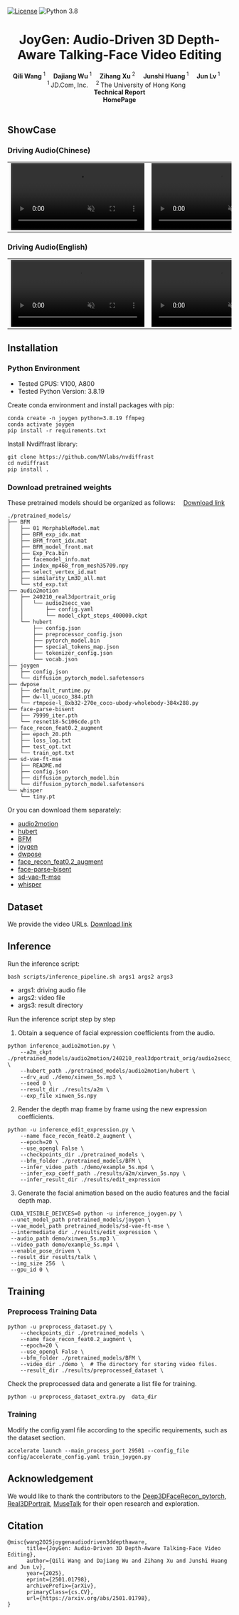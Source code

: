 [![License](https://img.shields.io/badge/License-Apache%202.0-blue.svg)](https://opensource.org/licenses/Apache-2.0) ![Python 3.8](https://img.shields.io/badge/python-3.8-blue.svg)

<h1 align="center">JoyGen: Audio-Driven 3D Depth-Aware Talking-Face Video Editing</h1>

<div align='center'>
    <strong>Qili Wang</strong><sup> 1</sup>&emsp;
    <strong>Dajiang Wu</strong><sup> 1</sup>&emsp;
    <strong>Zihang Xu</strong><sup> 2</sup>&emsp;
    <strong>Junshi Huang</strong><sup> 1</sup>&emsp;
    <strong>Jun Lv</strong><sup> 1</sup>&emsp;
</div>


<div align='center'>
    <sup>1 </sup>JD.Com, Inc.&emsp; <sup>2 </sup>The University of Hong Kong&emsp;
</div>

<div align='center'>
    <a href='https://arxiv.org/pdf/2501.01798' style="text-decoration: none;"><strong>Technical Report</strong> </a>
    <br>
    <a href='https://github.com/JOY-MM/JoyGen' style="text-decoration: none;"><strong>HomePage</strong> </a>
</div>

<br>

## ShowCase
### Driving Audio(Chinese)
<table class="center">
<tr>
    <td width=25% style="border: none">
        <video controls loop src="https://github.com/user-attachments/assets/e6ade600-c850-4408-b1fd-569ce5a8049c" muted="false"></video>
    </td>
    <td width=25% style="border: none">
        <video controls loop src="https://github.com/user-attachments/assets/2c5443bc-c0cb-4026-9d1e-3616e56c49ce" muted="false"></video>
    </td>
    <td width=25% style="border: none">
        <video controls loop src="https://github.com/user-attachments/assets/2e53ad62-abc2-4ff2-823b-a9cb1ee9f0ca" muted="false"></video>
    </td>
</tr>
</table>

### Driving Audio(English)
<table class="center">
<tr>
    <td width=25% style="border: none">
        <video controls loop src="https://github.com/user-attachments/assets/1b69e702-9825-4db1-bdd2-7f8c6f6d8352" muted="false"></video>
    </td>
    <td width=25% style="border: none">
        <video controls loop src="https://github.com/user-attachments/assets/4e5c5984-6e44-4d7d-a62a-73cad597233e" muted="false"></video>
    </td>
    <td width=25% style="border: none">
        <video controls loop src="https://github.com/user-attachments/assets/e4a1eb95-ff95-4949-adf9-23db7028c4d5" muted="false"></video>
    </td>
</tr>
</table>


## Installation
### Python Environment
- Tested GPUS: V100, A800
- Tested Python Version: 3.8.19

Create conda environment and install packages with pip:
```
conda create -n joygen python=3.8.19 ffmpeg
conda activate joygen
pip install -r requirements.txt
```

Install Nvdiffrast library:
```
git clone https://github.com/NVlabs/nvdiffrast
cd nvdiffrast
pip install .
```

### Download pretrained weights
These pretrained models should be organized as follows: &emsp;[Download link](https://drive.google.com/file/d/1kvGsljFRnXKUK_ETdd49jJy8DbdgZKkE)

```text
./pretrained_models/
├── BFM
│   ├── 01_MorphableModel.mat
│   ├── BFM_exp_idx.mat
│   ├── BFM_front_idx.mat
│   ├── BFM_model_front.mat
│   ├── Exp_Pca.bin
│   ├── facemodel_info.mat
│   ├── index_mp468_from_mesh35709.npy
│   ├── select_vertex_id.mat
│   ├── similarity_Lm3D_all.mat
│   └── std_exp.txt
├── audio2motion
│   ├── 240210_real3dportrait_orig
│   │   └── audio2secc_vae
│   │       ├── config.yaml
│   │       └── model_ckpt_steps_400000.ckpt
│   └── hubert
│       ├── config.json
│       ├── preprocessor_config.json
│       ├── pytorch_model.bin
│       ├── special_tokens_map.json
│       ├── tokenizer_config.json
│       └── vocab.json
├── joygen
│   ├── config.json
│   └── diffusion_pytorch_model.safetensors
├── dwpose
│   ├── default_runtime.py
│   ├── dw-ll_ucoco_384.pth
│   └── rtmpose-l_8xb32-270e_coco-ubody-wholebody-384x288.py
├── face-parse-bisent
│   ├── 79999_iter.pth
│   └── resnet18-5c106cde.pth
├── face_recon_feat0.2_augment
│   ├── epoch_20.pth
│   ├── loss_log.txt
│   ├── test_opt.txt
│   └── train_opt.txt
├── sd-vae-ft-mse
│   ├── README.md
│   ├── config.json
│   ├── diffusion_pytorch_model.bin
│   └── diffusion_pytorch_model.safetensors
└── whisper
    └── tiny.pt
```
Or you can download them separately:
- [audio2motion](https://github.com/yerfor/Real3DPortrait)
- [hubert](https://huggingface.co/facebook/hubert-large-ls960-ft/tree/main)
- [BFM](https://github.com/sicxu/Deep3DFaceRecon_pytorch?tab=readme-ov-file#prepare-prerequisite-models)
- [joygen](https://drive.google.com/file/d/1D5-rU70kvi_PNI_YPvWwNFDEJ-nobzLN/view)
- [dwpose](https://github.com/IDEA-Research/DWPose)
- [face_recon_feat0.2_augment](https://github.com/sicxu/Deep3DFaceRecon_pytorch?tab=readme-ov-file#prepare-prerequisite-models)
- [face-parse-bisent](https://github.com/zllrunning/face-parsing.PyTorch)
- [sd-vae-ft-mse](https://huggingface.co/stabilityai/sd-vae-ft-mse)
- [whisper](https://openaipublic.azureedge.net/main/whisper/models/65147644a518d12f04e32d6f3b26facc3f8dd46e5390956a9424a650c0ce22b9/tiny.pt)


## Dataset
We provide the video URLs.  [Download link](https://drive.google.com/drive/folders/1d9MVmYhdlVoIdSL05N0IIKma2kih6cUq?dmr=1&ec=wgc-drive-hero-goto)


## Inference
Run the inference script:
```
bash scripts/inference_pipeline.sh args1 args2 args3
```
- args1: driving audio file
- args2: video file
- args3: result directory

Run the inference script step by step
1. Obtain a sequence of facial expression coefficients from the audio.
```
python inference_audio2motion.py \
    --a2m_ckpt ./pretrained_models/audio2motion/240210_real3dportrait_orig/audio2secc_vae \
    --hubert_path ./pretrained_models/audio2motion/hubert \
    --drv_aud ./demo/xinwen_5s.mp3 \
    --seed 0 \
    --result_dir ./results/a2m \
    --exp_file xinwen_5s.npy
```
2. Render the depth map frame by frame using the new expression coefficients.
```
python -u inference_edit_expression.py \
    --name face_recon_feat0.2_augment \
    --epoch=20 \
    --use_opengl False \
    --checkpoints_dir ./pretrained_models \
    --bfm_folder ./pretrained_models/BFM \
    --infer_video_path ./demo/example_5s.mp4 \
    --infer_exp_coeff_path ./results/a2m/xinwen_5s.npy \
    --infer_result_dir ./results/edit_expression
```
3. Generate the facial animation based on the audio features and the facial depth map.
```
 CUDA_VISIBLE_DEIVCES=0 python -u inference_joygen.py \
 --unet_model_path pretrained_models/joygen \
 --vae_model_path pretrained_models/sd-vae-ft-mse \
 --intermediate_dir ./results/edit_expression \
 --audio_path demo/xinwen_5s.mp3 \
 --video_path demo/example_5s.mp4 \
 --enable_pose_driven \
 --result_dir results/talk \
 --img_size 256  \
 --gpu_id 0 \
```


## Training

### Preprocess Training Data

```
python -u preprocess_dataset.py \
    --checkpoints_dir ./pretrained_models \
    --name face_recon_feat0.2_augment \
    --epoch=20 \
    --use_opengl False \
    --bfm_folder ./pretrained_models/BFM \
    --video_dir ./demo \  # The directory for storing video files.
    --result_dir ./results/preprocessed_dataset \
```

Check the preprocessed data and generate a list file for training.
```
python -u preprocess_dataset_extra.py  data_dir
```


### Training

Modify the config.yaml file according to the specific requirements, such as the dataset section.

```
accelerate launch --main_process_port 29501 --config_file config/accelerate_config.yaml train_joygen.py
```


## Acknowledgement

We would like to thank the contributors to the [Deep3DFaceRecon_pytorch](https://github.com/sicxu/Deep3DFaceRecon_pytorch), [Real3DPortrait](https://github.com/yerfor/Real3DPortrait), [MuseTalk](https://github.com/TMElyralab/MuseTalk) for their open research and exploration.

## Citation
```
@misc{wang2025joygenaudiodriven3ddepthaware,
      title={JoyGen: Audio-Driven 3D Depth-Aware Talking-Face Video Editing}, 
      author={Qili Wang and Dajiang Wu and Zihang Xu and Junshi Huang and Jun Lv},
      year={2025},
      eprint={2501.01798},
      archivePrefix={arXiv},
      primaryClass={cs.CV},
      url={https://arxiv.org/abs/2501.01798}, 
}
```